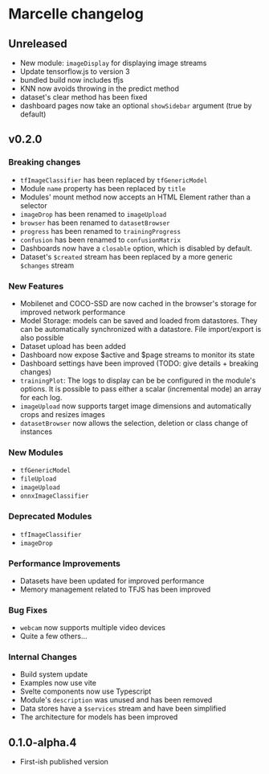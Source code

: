 # Marcelle changelog

## Unreleased

- New module: `imageDisplay` for displaying image streams
- Update tensorflow.js to version 3
- bundled build now includes tfjs
- KNN now avoids throwing in the predict method
- dataset's clear method has been fixed
- dashboard pages now take an optional `showSidebar` argument (true by default)


## v0.2.0

### Breaking changes

- `tfImageClassifier` has been replaced by `tfGenericModel`
- Module `name` property has been replaced by `title`
- Modules' mount method now accepts an HTML Element rather than a selector
- `imageDrop` has been renamed to `imageUpload`
- `browser` has been renamed to `datasetBrowser`
- `progress` has been renamed to `trainingProgress`
- `confusion` has been renamed to `confusionMatrix`
- Dashboards now have a `closable` option, which is disabled by default.
- Dataset's `$created` stream has been replaced by a more generic `$changes` stream

### New Features

- Mobilenet and COCO-SSD are now cached in the browser's storage for improved network performance
- Model Storage: models can be saved and loaded from datastores. They can be automatically synchronized with a datastore. File import/export is also possible
- Dataset upload has been added
- Dashboard now expose $active and $page streams to monitor its state
- Dashboard settings have been improved (TODO: give details + breaking changes)
- `trainingPlot`: The logs to display can be be configured in the module's options. It is possible to pass either a scalar (incremental mode) an array for each log.
- `imageUpload` now supports target image dimensions and automatically crops and resizes images
- `datasetBrowser` now allows the selection, deletion or class change of instances

### New Modules

- `tfGenericModel`
- `fileUpload`
- `imageUpload`
- `onnxImageClassifier`

### Deprecated Modules

- `tfImageClassifier`
- `imageDrop`

### Performance Improvements

- Datasets have been updated for improved performance
- Memory management related to TFJS has been improved

### Bug Fixes

- `webcam` now supports multiple video devices
- Quite a few others...

### Internal Changes

- Build system update
- Examples now use vite
- Svelte components now use Typescript
- Module's `description` was unused and has been removed
- Data stores have a `$services` stream and have been simplified
- The architecture for models has been improved

## 0.1.0-alpha.4

- First-ish published version
